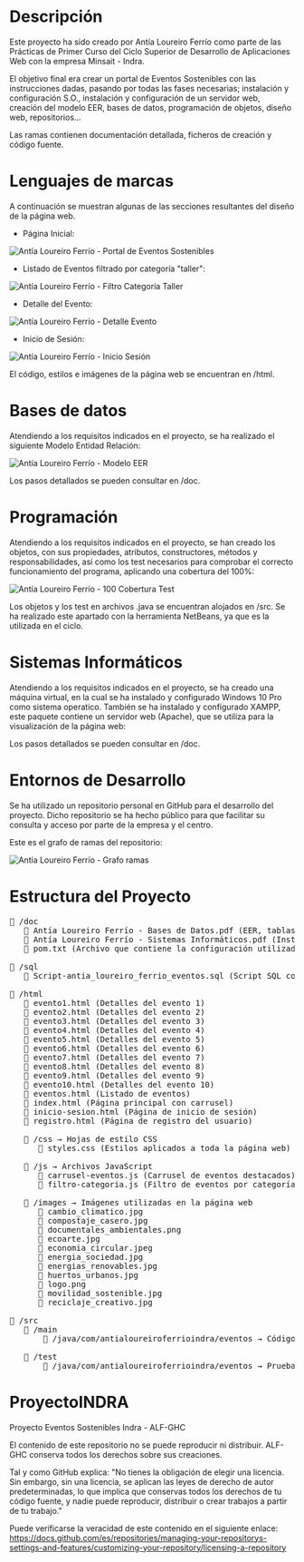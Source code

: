 # Descripción
Este proyecto ha sido creado por Antía Loureiro Ferrío como parte de las Prácticas de Primer Curso del Ciclo Superior de Desarrollo de Aplicaciones Web con la empresa Minsait - Indra.

El objetivo final era crear un portal de Eventos Sostenibles con las instrucciones dadas, pasando por todas las fases necesarias; instalación y configuración S.O., instalación y configuración de un servidor web, creación del modelo EER, bases de datos, programación de objetos, diseño web, repositorios...

Las ramas contienen documentación detallada, ficheros de creación y código fuente.

# Lenguajes de marcas
A continuación se muestran algunas de las secciones resultantes del diseño de la página web.

- Página Inicial:

![Antía Loureiro Ferrío - Portal de Eventos Sostenibles](https://github.com/user-attachments/assets/dd5988c3-0159-4f6b-80ee-3ab83c89c62e)

- Listado de Eventos filtrado por categoría "taller":

![Antía Loureiro Ferrío - Filtro Categoría Taller](https://github.com/user-attachments/assets/641105f0-bab8-470d-8af7-50af322fc2d3)

- Detalle del Evento:
  
![Antía Loureiro Ferrío - Detalle Evento](https://github.com/user-attachments/assets/516a1c46-e7f0-4f87-9c08-ad31d176ff0b)

- Inicio de Sesión:

![Antía Loureiro Ferrío - Inicio Sesión](https://github.com/user-attachments/assets/03e5c4da-3053-4d67-a730-925f0d5d8580)

El código, estilos e imágenes de la página web se encuentran en /html.

# Bases de datos
Atendiendo a los requisitos indicados en el proyecto, se ha realizado el siguiente Modelo Entidad Relación:

![Antía Loureiro Ferrío - Modelo EER](https://github.com/user-attachments/assets/66e2b786-588e-4775-9ffb-25270f3162b1)

Los pasos detallados se pueden consultar en /doc.

# Programación
Atendiendo a los requisitos indicados en el proyecto, se han creado los objetos, con sus propiedades, atributos, constructores, métodos y responsabilidades, así como los test necesarios para comprobar el correcto funcionamiento del programa, aplicando una cobertura del 100%:

![Antía Loureiro Ferrío - 100 Cobertura Test](https://github.com/user-attachments/assets/f1861f9e-8b2c-4acb-bb41-ccc02a9184a8)

Los objetos y los test en archivos .java se encuentran alojados en /src.
Se ha realizado este apartado con la herramienta NetBeans, ya que es la utilizada en el ciclo.


# Sistemas Informáticos
Atendiendo a los requisitos indicados en el proyecto, se ha creado una máquina virtual, en la cual se ha instalado y configurado Windows 10 Pro como sistema operatico.
También se ha instalado y configurado XAMPP, este paquete contiene un servidor web (Apache), que se utiliza para la visualización de la página web:

Los pasos detallados se pueden consultar en /doc.

# Entornos de Desarrollo
Se ha utilizado un repositorio personal en GitHub para el desarrollo del proyecto.
Dicho repositorio se ha hecho público para que facilitar su consulta y acceso por parte de la empresa y el centro.

Este es el grafo de ramas del repositorio:

![Antía Loureiro Ferrío - Grafo ramas](https://github.com/user-attachments/assets/a6a4092c-bb94-4220-a024-dc809d1d4630)

# Estructura del Proyecto
<pre>
📁 /doc
   📄 Antía Loureiro Ferrío - Bases de Datos.pdf (EER, tablas entidad y scripts SQL)
   📄 Antía Loureiro Ferrío - Sistemas Informáticos.pdf (Instalación y configuración Win 10 Pro y XAMPP)
   📄 pom.txt (Archivo que contiene la configuración utilizada pra compilar el proyecto)
  
📁 /sql
   📄 Script-antia_loureiro_ferrio_eventos.sql (Script SQL con creación de tablas y diseño físico de la BD)
  
📁 /html
   📄 evento1.html (Detalles del evento 1)
   📄 evento2.html (Detalles del evento 2)
   📄 evento3.html (Detalles del evento 3)
   📄 evento4.html (Detalles del evento 4)
   📄 evento5.html (Detalles del evento 5)
   📄 evento6.html (Detalles del evento 6)
   📄 evento7.html (Detalles del evento 7)
   📄 evento8.html (Detalles del evento 8)
   📄 evento9.html (Detalles del evento 9)
   📄 evento10.html (Detalles del evento 10)
   📄 eventos.html (Listado de eventos)
   📄 index.html (Página principal con carrusel)
   📄 inicio-sesion.html (Página de inicio de sesión)
   📄 registro.html (Página de registro del usuario)
  
   📁 /css → Hojas de estilo CSS
      📄 styles.css (Estilos aplicados a toda la página web)
  
   📁 /js → Archivos JavaScript
      📄 carrusel-eventos.js (Carrusel de eventos destacados)
      📄 filtro-categoria.js (Filtro de eventos por categoría)
  
   📁 /images → Imágenes utilizadas en la página web
      📄 cambio_climatico.jpg
      📄 compostaje_casero.jpg
      📄 documentales_ambientales.png
      📄 ecoarte.jpg
      📄 economia_circular.jpeg
      📄 energia_sociedad.jpg
      📄 energias_renovables.jpg
      📄 huertos_urbanos.jpg
      📄 logo.png
      📄 movilidad_sostenible.jpg
      📄 reciclaje_creativo.jpg
  
📁 /src
   📁 /main
       📁 /java/com/antialoureiroferrioindra/eventos → Código fuente en Java
  
   📁 /test
       📁 /java/com/antialoureiroferrioindra/eventos → Pruebas en Java
</pre>

# ProyectoINDRA
Proyecto Eventos Sostenibles Indra - ALF-GHC

El contenido de este repositorio no se puede reproducir ni distribuir. ALF-GHC conserva todos los derechos sobre sus creaciones.

Tal y como GitHub explica: "No tienes la obligación de elegir una licencia. Sin embargo, sin una licencia, se aplican las leyes de derecho de autor predeterminadas, lo que implica que conservas todos los derechos de tu código fuente, y nadie puede reproducir, distribuir o crear trabajos a partir de tu trabajo."

Puede verificarse la veracidad de este contenido en el siguiente enlace: https://docs.github.com/es/repositories/managing-your-repositorys-settings-and-features/customizing-your-repository/licensing-a-repository
